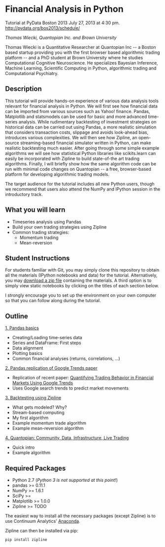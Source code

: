Financial Analysis in Python
============================

Tutorial at PyData Boston 2013 July 27, 2013 at 4:30 pm.
http://pydata.org/bos2013/schedule/

*Thomas Wiecki, Quantopian Inc. and Brown University*

Thomas Wiecki is a Quantitative Researcher at Quantopian Inc -- a
Boston based startup providing you with the first browser based
algorithmic trading platform -- and a PhD student at Brown University
where he studies Computational Cognitive Neuroscience. He specializes
Bayesian Inference, Machine Learning, Scientific Computing in Python,
algorithmic trading and Computational Psychiatry.

Description
-----------

This tutorial will provide hands-on experience of various data
analysis tools relevant for financial analysis in Python. We will
first see how financial data can be imported from various sources such
as Yahoo! finance. Pandas, Matplotlib and statsmodels can be used for
basic and more advanced time-series analysis. While rudimentary
backtesting of investment strategies on historical data can be carried
out using Pandas, a more realistic simulation that considers
transaction costs, slippage and avoids look-ahead bias, introduces
various complexities. We will then see how Zipline, an open-source
streaming-based financial simulator written in Python, can make
realistic backtesting much easier. After going through some simple
example algorithms we will see how statistical Python libraries like
scikits.learn can easily be incorporated with Zipline to build
state-of-the art trading algorithms. Finally, I will briefly show how
the same algorithm code can be run with minimal code changes on
Quantopian -- a free, browser-based platform for developing
algorithmic trading models.

The target audience for the tutorial includes all new Python users,
though we recommend that users also attend the NumPy and IPython
session in the introductory track.

What you will learn
-------------------

* Timeseries analysis using Pandas
* Build your own trading strategies using Zipline
* Common trading strategies:
   * Momentum trading
   * Mean-reversion

Student Instructions
--------------------

For students familiar with Git, you may simply clone this repository
to obtain all the materials (IPython notebooks and data) for the
tutorial. Alternatively, you may [download a zip
file](https://github.com/twiecki/financial-analysis-pyton-tutorial/archive/master.zip)
containing the materials. A third option is to simply view static
notebooks by clicking on the titles of each section below.

I strongly encourage you to set up the environment on your own
computer so that you can follow along during the tutorial.

Outline
-------

[1. Pandas
basics](http://nbviewer.ipython.org/urls/raw.github.com/twiecki/financial-analysis-pyton-tutorial/master/1.%2520Pandas%2520Basics.ipynb)
* Creating/Loading time-series data
* Series and DataFrame: First steps
* Data alignment
* Plotting basics
* Common financial analyses (returns, correlations, ...)

[2. Pandas replication of Google Trends
paper](http://nbviewer.ipython.org/urls/raw.github.com/twiecki/financial-analysis-pyton-tutorial/master/2.%2520Pandas%2520replication%2520of%2520Google%2520Trends%2520paper.ipynb)
* Replication of recent paper: [Quantifying Trading Behavior in Financial Markets Using Google Trends](http://www.nature.com/srep/2013/130425/srep01684/pdf/srep01684.pdf)
* Uses Google search trends to predict market movements

[3. Backtesting using
Zipline](https://raw.github.com/twiecki/financial-analysis-pyton-tutorial/master/3.%20Backtesting%20using%20Zipline.ipynb)
* What gets modeled? Why?
* Stream-based computing
* My first algorithm
* Example momentum trade algorithm
* Example mean-reversion algorithm

[4. Quantopian: Community, Data, Infrastructure, Live Trading](https://www.quantopian.com)
* Quick intro
* Example algorithm

Required Packages
-----------------

* Python 2.7 (*Python 3 is not supported at this point!*)
* pandas >= 0.11.1
* NumPy >= 1.6.1
* SciPy >=
* Matplotlib >= 1.0.0
* Zipline >= TODO

The easiest way to install all the necessary packages (except Zipline) is
to use Continuum Analytics' [Anaconda](http://docs.continuum.io/anaconda/install.html).

Zipline can then be installed via pip:
```
pip install zipline
```
